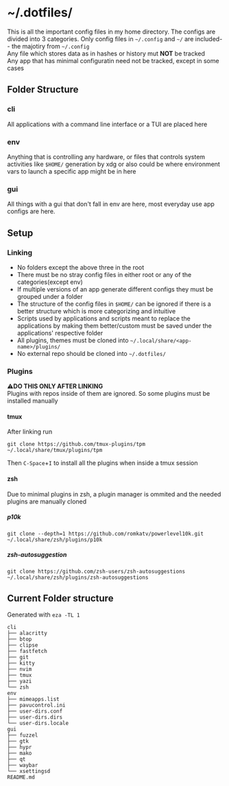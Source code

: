 # ~/.dotfiles/ 

This is all the important config files in my home directory. The configs are divided into 3 categories. Only config files in `~/.config` and `~/` are included--
the majotiry from `~/.config`  
Any file which stores data as in hashes or history mut **NOT** be tracked  
Any app that has minimal configuratin need not be tracked, except in some cases

## Folder Structure

### cli

All applications with a command line interface or a TUI are placed here

### env

Anything that is controlling any hardware, or files that controls system activities like `$HOME/` generation by xdg or also could be where environment vars to launch a specific app might be in here

### gui

All things with a gui that don't fall in env are here, most everyday use app configs are here.


## Setup 


### Linking

- No folders except the above three in the root
- There must be no stray config files in either root or any of the categories(except env)
- If multiple versions of an app generate different configs they must be grouped under a folder
- The structure of the config files in `$HOME/` can be ignored if there is a better structure which is more categorizing and intuitive
- Scripts used by applications and scripts meant to replace the applications by making them better/custom must be saved under the applications' respective folder
- All plugins, themes must be cloned into `~/.local/share/<app-name>/plugins/`  
- No external repo should be cloned into  `~/.dotfiles/`

### Plugins

⚠️**DO THIS ONLY AFTER LINKING**  
Plugins with repos inside of them are ignored. So some plugins must be installed manually

#### tmux

After linking run

```
git clone https://github.com/tmux-plugins/tpm ~/.local/share/tmux/plugins/tpm
```

Then `C-Space`+`I` to install all the plugins when inside a tmux session 

#### zsh

Due to minimal plugins in zsh, a plugin manager is ommited and the needed plugins are manually cloned

##### p10k

```
git clone --depth=1 https://github.com/romkatv/powerlevel10k.git ~/.local/share/zsh/plugins/p10k
```

##### zsh-autosuggestion

```
git clone https://github.com/zsh-users/zsh-autosuggestions ~/.local/share/zsh/plugins/zsh-autosuggestions
```

## Current Folder structure

Generated with `eza -TL 1`

```
cli
├── alacritty
├── btop
├── clipse
├── fastfetch
├── git
├── kitty
├── nvim
├── tmux
├── yazi
└── zsh
env
├── mimeapps.list
├── pavucontrol.ini
├── user-dirs.conf
├── user-dirs.dirs
└── user-dirs.locale
gui
├── fuzzel
├── gtk
├── hypr
├── mako
├── qt
├── waybar
└── xsettingsd
README.md
```




